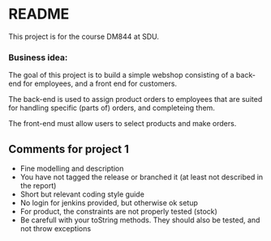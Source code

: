 # README #

This project is for the course DM844 at SDU.

### Business idea: ###

The goal of this project is to build a simple webshop consisting of a back-end
for employees, and a front end for customers.

The back-end is used to assign product orders to employees that are suited for 
handling specific (parts of) orders, and completeing them.

The front-end must allow users to select products and make orders.

## Comments for project 1

* Fine modelling and description
* You have not tagged the release or branched it (at least not described in the report)
* Short but relevant coding style guide
* No login for jenkins provided, but otherwise ok setup
* For product, the constraints are not properly tested (stock)
* Be carefull with your toString methods. They should also be tested, and not throw exceptions

